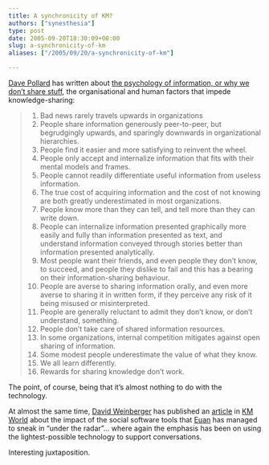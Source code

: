 ```yaml
---
title: A synchronicity of KM?
authors: ["synesthesia"]
type: post
date: 2005-09-20T18:30:09+00:00
slug: a-synchronicity-of-km 
aliases: ["/2005/09/20/a-synchronicity-of-km"]

---
```

[Dave Pollard][1] has written about [the psychology of information, or why we don&#8217;t share stuff][2], the organisational and human factors that impede knowledge-sharing:

<blockquote cite="https://blogs.salon.com/0002007/2005/09/19.html#a1278">
  <ol>
    <li>
      Bad news rarely travels upwards in organizations
    </li>
    <li>
      People share information generously peer-to-peer, but begrudgingly upwards, and sparingly downwards in organizational hierarchies.
    </li>
    <li>
      People find it easier and more satisfying to reinvent the wheel.
    </li>
    <li>
      People only accept and internalize information that fits with their mental models and frames.
    </li>
    <li>
      People cannot readily differentiate useful information from useless information.
    </li>
    <li>
      The true cost of acquiring information and the cost of not knowing are both greatly underestimated in most organizations.
    </li>
    <li>
      People know more than they can tell, and tell more than they can write down.
    </li>
    <li>
      People can internalize information presented graphically more easily and fully than information presented as text, and understand information conveyed through stories better than information presented analytically.
    </li>
    <li>
      Most people want their friends, and even people they don&#8217;t know, to succeed, and people they dislike to fail and this has a bearing on their information-sharing behaviour.
    </li>
    <li>
      People are averse to sharing information orally, and even more averse to sharing it in written form, if they perceive any risk of it being misused or misinterpreted.
    </li>
    <li>
      People are generally reluctant to admit they don&#8217;t know, or don&#8217;t understand, something.
    </li>
    <li>
      People don&#8217;t take care of shared information resources.
    </li>
    <li>
      In some organizations, internal competition mitigates against open sharing of information.
    </li>
    <li>
      Some modest people underestimate the value of what they know.
    </li>
    <li>
      We all learn differently.
    </li>
    <li>
      Rewards for sharing knowledge don&#8217;t work.
    </li>
  </ol>
</blockquote>

The point, of course, being that it&#8217;s almost nothing to do with the technology.

At almost the same time, [David Weinberger][3] has published an [article][4] in [KM World][5] about the impact of the social software tools that [Euan][6] has managed to sneak in &#8220;under the radar&#8221;&#8230; where again the emphasis has been on using the lightest-possible technology to support conversations.

Interesting juxtaposition.

 [1]: https://blogs.salon.com/0002007/
 [2]: https://blogs.salon.com/0002007/2005/09/19.html#a1278
 [3]: https://www.hyperorg.com/blogger/
 [4]: https://www.kmworld.com/publications/magazine/index.cfm?action=readarticle&article_id=2224&publication_id=142
 [5]: https://www.kmworld.com/
 [6]: https://theobvious.typepad.com/blog/